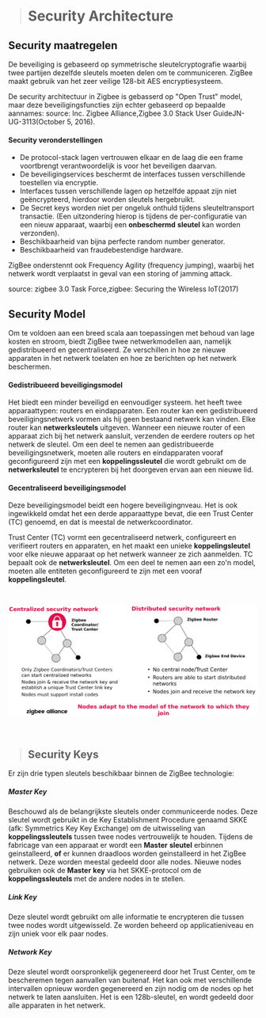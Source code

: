 > # Security Architecture



## Security maatregelen

De beveiliging is gebaseerd op symmetrische sleutelcryptografie waarbij twee partijen dezelfde sleutels moeten delen om te communiceren.
ZigBee maakt gebruik van het zeer veilige 128-bit AES encryptiesysteem. 

De security architectuur in Zigbee is gebasserd op "Open Trust" model, maar deze beveiligingsfuncties zijn echter gebaseerd op bepaalde aannames:
source:  Inc. Zigbee Alliance,Zigbee 3.0 Stack User GuideJN-UG-3113(October 5, 2016).

#### Security veronderstellingen

* De protocol-stack lagen vertrouwen elkaar en de laag die een frame voortbrengt verantwoordelijk is voor het beveiligen daarvan.
* De beveiligingservices beschermt de interfaces tussen verschillende toestellen via encryptie.
* Interfaces tussen verschillende lagen op hetzelfde appaat zijn niet geëncrypteerd, hierdoor worden sleutels hergebruikt.
*  De Secret keys worden niet per ongeluk onthuld tijdens sleuteltransport transactie. (Een uitzondering hierop is tijdens de per-configuratie van een nieuw apparaat, waarbij een __onbeschermd__ __sleutel__ kan worden verzonden).
* Beschikbaarheid van bijna perfecte random number generator.
* Beschikbaarheid van fraudebestendige hardware.

ZigBee onderstennt ook Frequency Agility (frequency jumping), waarbij het netwerk wordt verplaatst in geval van een storing of jamming attack.

source: zigbee 3.0 Task Force,zigbee: Securing the Wireless IoT(2017)


## Security Model

Om te voldoen aan een breed scala aan toepassingen met behoud van lage kosten en stroom, biedt ZigBee twee netwerkmodellen aan, namelijk gedistribueerd en gecentraliseerd. Ze verschillen in hoe ze nieuwe apparaten in het netwerk toelaten en hoe ze berichten op het netwerk beschermen.

#### Gedistribueerd beveiligingsmodel

Het biedt een minder beveiligd en eenvoudiger systeem. het heeft twee apparaattypen: routers en eindapparaten.
Een router kan een gedistribueerd beveiligingsnetwerk vormen als hij geen bestaand netwerk kan vinden.
Elke router kan __netwerksleutels__ uitgeven.
Wanneer een nieuwe router of een apparaat zich bij het netwerk aansluit, verzenden de eerdere routers op het netwerk de sleutel.
Om een deel te nemen aan gedistribueerde beveiligingsnetwerk, moeten alle routers en eindapparaten vooraf geconfigureerd zijn met een __koppelingssleutel__ die wordt gebruikt om de __netwerksleutel__ te encrypteren bij het doorgeven ervan aan een nieuwe lid.

#### Gecentraliseerd beveiligingsmodel

Deze beveiligingsmodel beidt een hogere beveiligingnveau. Het is ook ingewikkeld omdat het een derde apparaattype bevat, die een Trust Center (TC) genoemd, en dat is meestal de netwerkcoordinator.

Trust Center (TC) vormt een gecentraliseerd netwerk, configureert en verifieert routers en apparaten, en het maakt een unieke __koppelingsleutel__ voor elke nieuwe apparaat op het netwerk wanneer ze zich aanmelden.
TC bepaalt ook de __netwerksleutel__. 
Om een deel te nemen aan een zo'n model, moeten alle entiteten geconfigureerd te zijn met een vooraf __koppelingsleutel__.

<br>

![Gedistribueerd vs Gecentraliseerd](../zigbee/img/cent-vs-dist.jpg)

<br>


>## Security Keys

Er zijn drie typen sleutels beschikbaar binnen de ZigBee technologie:

##### Master Key
Beschouwd als de belangrijkste sleutels onder communiceerde nodes. Deze sleutel wordt gebruikt in de Key Establishment Procedure genaamd SKKE (afk: Symmetrics Key Key Exchange) om de uitwisseling van __koppelingssleutels__ tussen twee nodes vertrouwelijk te houden.
Tijdens de fabricage van een apparaat er wordt een __Master__ __sleutel__ erbinnen geinstalleerd, __**of**__ er kunnen draadloos worden geinstalleerd in het ZigBee netwerk. Deze worden meestal gedeeld door alle nodes.
Nieuwe nodes gebruiken ook de __Master__ __key__ via het SKKE-protocol om de __koppelingssleutels__ met de andere nodes in te stellen. 

##### Link Key
Deze sleutel wordt gebruikt om alle informatie te encrypteren die tussen twee nodes wordt uitgewisseld. Ze worden beheerd op applicatieniveau en zijn uniek voor elk paar nodes.

##### Network Key
Deze sleutel wordt oorspronkelijk gegenereerd door het Trust Center, om te bescheremen tegen aanvallen van buitenaf. Het kan ook met verschillende intervallen opnieuw worden gegenereerd en zijn nodig om de nodes op het netwerk te laten aansluiten. Het is een 128b-sleutel, en wordt gedeeld door alle apparaten in het netwerk.
 